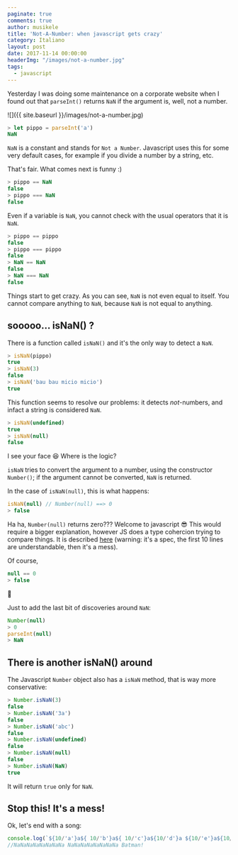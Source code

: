 ```yaml
---
paginate: true
comments: true
author: musikele
title: 'Not-A-Number: when javascript gets crazy'
category: Italiano
layout: post
date: 2017-11-14 00:00:00
headerImg: "/images/not-a-number.jpg"
tags:
  - javascript
---
```

Yesterday I was doing some maintenance on a corporate website when I found out that `parseInt()` returns `NaN` if the argument is, well, not a number.

![]({{ site.baseurl }}/images/not-a-number.jpg)

```javascript
> let pippo = parseInt('a')
NaN
```

`NaN` is a constant and stands for `Not a Number`. Javascript uses this for some very default cases, for example if you divide a number by a string, etc.

That's fair. What comes next is funny :)

```javascript 
> pippo == NaN
false
> pippo === NaN
false
```

Even if a variable is `NaN`, you cannot check with the usual operators that it is `NaN`.

```javascript
> pippo == pippo
false
> pippo === pippo
false
> NaN == NaN
false
> NaN === NaN
false
```

Things start to get crazy. As you can see, `NaN` is not even equal to itself. You cannot compare anything to `NaN`, because `NaN` is not equal to anything.

## sooooo... isNaN() ?

There is a function called `isNaN()` and it's the only way to detect a `NaN`.

```javascript
> isNaN(pippo)
true
> isNaN(3)
false
> isNaN('bau bau micio micio')
true
```

This function seems to resolve our problems: it detects _not_-numbers, and infact a string is considered `NaN`.

```javascript
> isNaN(undefined)
true
> isNaN(null)
false
```

I see your face 😆 Where is the logic?

`isNaN` tries to convert the argument to a number, using the constructor `Number()`; if the argument cannot be converted, `NaN` is returned.

In the case of `isNaN(null)`, this is what happens:

```javascript
isNaN(null) // Number(null) ==> 0 
> false 
```

Ha ha, `Number(null)` returns zero??? Welcome to javascript 😎 This would require a bigger explanation, however JS does a type cohercion trying to compare things. It is described [here](http://www.ecma-international.org/ecma-262/5.1/#sec-9.3) (warning: it's a spec, the first 10 lines are understandable, then it's a mess).

Of course,

```javascript
null == 0
> false
```

🙂

Just to add the last bit of discoveries around `NaN`:

```javascript
Number(null)
> 0
parseInt(null) 
> NaN
```

## There is another isNaN() around

The Javascript `Number` object also has a `isNaN` method, that is way more conservative:

```javascript 
> Number.isNaN(3)
false
> Number.isNaN('3a')
false
> Number.isNaN('abc')
false
> Number.isNaN(undefined)
false
> Number.isNaN(null)
false
> Number.isNaN(NaN)
true
```

It will return `true` only for `NaN`.

## Stop this! It's a mess!

Ok, let's end with a song:

```javascript
console.log(`${10/'a'}a${ 10/'b'}a${ 10/'c'}a${10/'d'}a ${10/'e'}a${10/'f'}a${10/'g'}a${ 10/'h'}a Batman!`)
//NaNaNaNaNaNaNaNa NaNaNaNaNaNaNaNa Batman!
```

